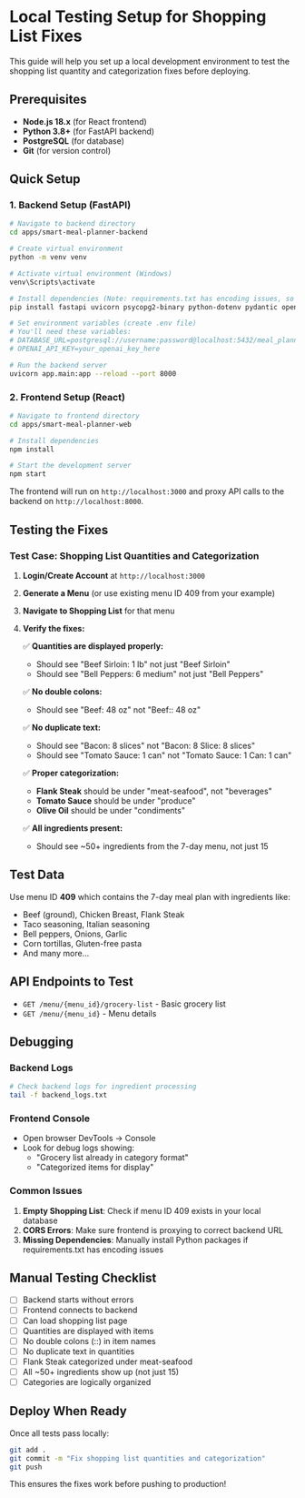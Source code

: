 # Local Testing Setup for Shopping List Fixes

This guide will help you set up a local development environment to test the shopping list quantity and categorization fixes before deploying.

## Prerequisites

- **Node.js 18.x** (for React frontend)
- **Python 3.8+** (for FastAPI backend)
- **PostgreSQL** (for database)
- **Git** (for version control)

## Quick Setup

### 1. Backend Setup (FastAPI)

```bash
# Navigate to backend directory
cd apps/smart-meal-planner-backend

# Create virtual environment
python -m venv venv

# Activate virtual environment (Windows)
venv\Scripts\activate

# Install dependencies (Note: requirements.txt has encoding issues, so install manually)
pip install fastapi uvicorn psycopg2-binary python-dotenv pydantic openai sqlalchemy

# Set environment variables (create .env file)
# You'll need these variables:
# DATABASE_URL=postgresql://username:password@localhost:5432/meal_planner
# OPENAI_API_KEY=your_openai_key_here

# Run the backend server
uvicorn app.main:app --reload --port 8000
```

### 2. Frontend Setup (React)

```bash
# Navigate to frontend directory  
cd apps/smart-meal-planner-web

# Install dependencies
npm install

# Start the development server
npm start
```

The frontend will run on `http://localhost:3000` and proxy API calls to the backend on `http://localhost:8000`.

## Testing the Fixes

### Test Case: Shopping List Quantities and Categorization

1. **Login/Create Account** at `http://localhost:3000`
2. **Generate a Menu** (or use existing menu ID 409 from your example)
3. **Navigate to Shopping List** for that menu
4. **Verify the fixes:**

   ✅ **Quantities are displayed properly:**
   - Should see "Beef Sirloin: 1 lb" not just "Beef Sirloin"
   - Should see "Bell Peppers: 6 medium" not just "Bell Peppers"

   ✅ **No double colons:**
   - Should see "Beef: 48 oz" not "Beef:: 48 oz"

   ✅ **No duplicate text:**
   - Should see "Bacon: 8 slices" not "Bacon: 8 Slice: 8 slices"
   - Should see "Tomato Sauce: 1 can" not "Tomato Sauce: 1 Can: 1 can"

   ✅ **Proper categorization:**
   - **Flank Steak** should be under "meat-seafood", not "beverages"
   - **Tomato Sauce** should be under "produce"
   - **Olive Oil** should be under "condiments"

   ✅ **All ingredients present:**
   - Should see ~50+ ingredients from the 7-day menu, not just 15

## Test Data

Use menu ID **409** which contains the 7-day meal plan with ingredients like:
- Beef (ground), Chicken Breast, Flank Steak
- Taco seasoning, Italian seasoning
- Bell peppers, Onions, Garlic
- Corn tortillas, Gluten-free pasta
- And many more...

## API Endpoints to Test

- `GET /menu/{menu_id}/grocery-list` - Basic grocery list
- `GET /menu/{menu_id}` - Menu details

## Debugging

### Backend Logs
```bash
# Check backend logs for ingredient processing
tail -f backend_logs.txt
```

### Frontend Console
- Open browser DevTools → Console
- Look for debug logs showing:
  - "Grocery list already in category format"
  - "Categorized items for display"

### Common Issues

1. **Empty Shopping List**: Check if menu ID 409 exists in your local database
2. **CORS Errors**: Make sure frontend is proxying to correct backend URL
3. **Missing Dependencies**: Manually install Python packages if requirements.txt has encoding issues

## Manual Testing Checklist

- [ ] Backend starts without errors
- [ ] Frontend connects to backend
- [ ] Can load shopping list page
- [ ] Quantities are displayed with items
- [ ] No double colons (::) in item names
- [ ] No duplicate text in quantities
- [ ] Flank Steak categorized under meat-seafood
- [ ] All ~50+ ingredients show up (not just 15)
- [ ] Categories are logically organized

## Deploy When Ready

Once all tests pass locally:
```bash
git add .
git commit -m "Fix shopping list quantities and categorization"
git push
```

This ensures the fixes work before pushing to production!
